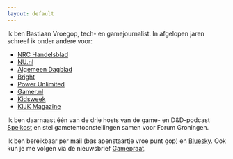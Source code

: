 ```yaml
---
layout: default
---
```


Ik ben Bastiaan Vroegop, tech- en gamejournalist. In afgelopen jaren schreef ik onder andere voor: 

*  [NRC Handelsblad](https://www.nrc.nl/auteur/bastiaan-vroegop/)
*  [NU.nl](https://www.google.com/search?q=site:nu.nl+bastiaan+vroegop&sourceid=chrome&ie=UTF-8)
*  [Algemeen Dagblad](https://www.ad.nl/achter-de-schermen/met-ad-tech-maken-we-technieuws-voor-iedereen-begrijpelijk-lees-hier-hoe-we-dat-doen~a725a39f/)
*  [Bright](https://www.bright.nl/gebruiker/bastiaan)
*  [Power Unlimited](https://www.google.com/search?q=site:pu.nl+bastiaan+vroegop&sourceid=chrome&ie=UTF-8)
*  [Gamer.nl](https://www.google.com/search?q=site:gamer.nl+bastiaan+vroegop&sourceid=chrome&ie=UTF-8)
*  [Kidsweek](https://www.kidsweek.nl/auteur/bastiaan-vroegop) 
*  [KIJK Magazine](https://www.google.com/search?q=site:kijkmagazine.nl+bastiaan+vroegop&sourceid=chrome&ie=UTF-8)

Ik ben daarnaast één van de drie hosts van de game- en D&D-podcast [Spelkost](https://spelkost.nl) en stel gametentoonstellingen samen voor Forum Groningen. 

Ik ben bereikbaar per mail (bas apenstaartje vroe punt gop) en [Bluesky](https://bsky.app/profile/vroe.gop). Ook kun je me volgen via de nieuwsbrief [Gamepraat](https://gamepraat.nl).
